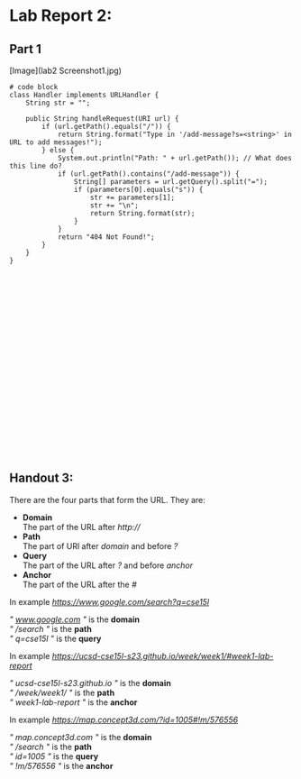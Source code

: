 # Lab Report 2:
## Part 1
[Image](lab2 Screenshot1.jpg)
```
# code block
class Handler implements URLHandler {
    String str = "";

    public String handleRequest(URI url) {
        if (url.getPath().equals("/")) {
            return String.format("Type in '/add-message?s=<string>' in URL to add messages!");
        } else {
            System.out.println("Path: " + url.getPath()); // What does this line do?
            if (url.getPath().contains("/add-message")) {
                String[] parameters = url.getQuery().split("=");
                if (parameters[0].equals("s")) {
                    str += parameters[1];
                    str += "\n";
                    return String.format(str);
                }
            }
            return "404 Not Found!";
        }
    }
}
```





<br><br><br><br><br><br><br><br><br><br><br><br><br><br><br><br><br><br><br>
## Handout 3:
There are the four parts that form the URL. They are:
* **Domain** <br>
The part of the URL after *http://*
* **Path** <br>
The part of URl after *domain* and before *?*
* **Query** <br>
The part of the URL after *?* and before *anchor*
* **Anchor** <br>
The part of the URL after the *#*

In example *https://www.google.com/search?q=cse15l*

*" www.google.com "* is the **domain** <br>
*" /search "* is the **path** <br>
*" q=cse15l "* is the **query** <br>

In example *https://ucsd-cse15l-s23.github.io/week/week1/#week1-lab-report*

*" ucsd-cse15l-s23.github.io "* is the **domain** <br>
*" /week/week1/ "* is the **path** <br>
*" week1-lab-report "* is the **anchor** <br>

In example *https://map.concept3d.com/?id=1005#!m/576556*

*" map.concept3d.com "* is the **domain** <br>
*" /search "* is the **path** <br>
*" id=1005 "* is the **query** <br>
*" !m/576556 "* is the **anchor** <br>

